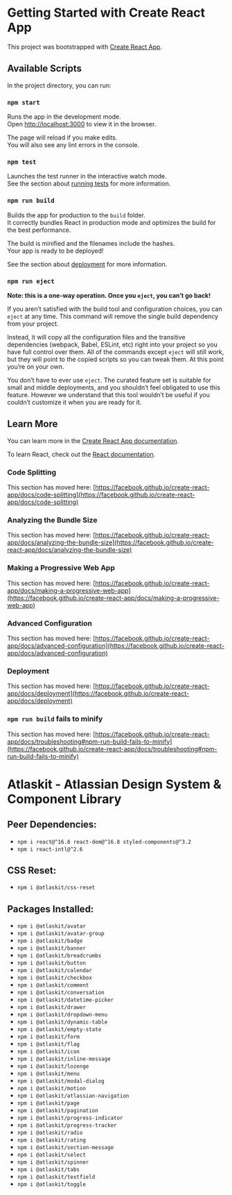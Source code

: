 # Getting Started with Create React App

This project was bootstrapped with [Create React App](https://github.com/facebook/create-react-app).

## Available Scripts

In the project directory, you can run:

### `npm start`

Runs the app in the development mode.\
Open [http://localhost:3000](http://localhost:3000) to view it in the browser.

The page will reload if you make edits.\
You will also see any lint errors in the console.

### `npm test`

Launches the test runner in the interactive watch mode.\
See the section about [running tests](https://facebook.github.io/create-react-app/docs/running-tests) for more information.

### `npm run build`

Builds the app for production to the `build` folder.\
It correctly bundles React in production mode and optimizes the build for the best performance.

The build is minified and the filenames include the hashes.\
Your app is ready to be deployed!

See the section about [deployment](https://facebook.github.io/create-react-app/docs/deployment) for more information.

### `npm run eject`

**Note: this is a one-way operation. Once you `eject`, you can’t go back!**

If you aren’t satisfied with the build tool and configuration choices, you can `eject` at any time. This command will remove the single build dependency from your project.

Instead, it will copy all the configuration files and the transitive dependencies (webpack, Babel, ESLint, etc) right into your project so you have full control over them. All of the commands except `eject` will still work, but they will point to the copied scripts so you can tweak them. At this point you’re on your own.

You don’t have to ever use `eject`. The curated feature set is suitable for small and middle deployments, and you shouldn’t feel obligated to use this feature. However we understand that this tool wouldn’t be useful if you couldn’t customize it when you are ready for it.

## Learn More

You can learn more in the [Create React App documentation](https://facebook.github.io/create-react-app/docs/getting-started).

To learn React, check out the [React documentation](https://reactjs.org/).

### Code Splitting

This section has moved here: [https://facebook.github.io/create-react-app/docs/code-splitting](https://facebook.github.io/create-react-app/docs/code-splitting)

### Analyzing the Bundle Size

This section has moved here: [https://facebook.github.io/create-react-app/docs/analyzing-the-bundle-size](https://facebook.github.io/create-react-app/docs/analyzing-the-bundle-size)

### Making a Progressive Web App

This section has moved here: [https://facebook.github.io/create-react-app/docs/making-a-progressive-web-app](https://facebook.github.io/create-react-app/docs/making-a-progressive-web-app)

### Advanced Configuration

This section has moved here: [https://facebook.github.io/create-react-app/docs/advanced-configuration](https://facebook.github.io/create-react-app/docs/advanced-configuration)

### Deployment

This section has moved here: [https://facebook.github.io/create-react-app/docs/deployment](https://facebook.github.io/create-react-app/docs/deployment)

### `npm run build` fails to minify

This section has moved here: [https://facebook.github.io/create-react-app/docs/troubleshooting#npm-run-build-fails-to-minify](https://facebook.github.io/create-react-app/docs/troubleshooting#npm-run-build-fails-to-minify)

# Atlaskit - Atlassian Design System & Component Library

## Peer Dependencies:
- `npm i react@^16.8 react-dom@^16.8 styled-components@^3.2`
- `npm i react-intl@^2.6`

## CSS Reset:
- `npm i @atlaskit/css-reset`

## Packages Installed:
- `npm i @atlaskit/avatar`
- `npm i @atlaskit/avatar-group`
- `npm i @atlaskit/badge`
- `npm i @atlaskit/banner`
- `npm i @atlaskit/breadcrumbs`
- `npm i @atlaskit/button`
- `npm i @atlaskit/calendar`
- `npm i @atlaskit/checkbox`
- `npm i @atlaskit/comment`
- `npm i @atlaskit/conversation`
- `npm i @atlaskit/datetime-picker`
- `npm i @atlaskit/drawer`
- `npm i @atlaskit/dropdown-menu`
- `npm i @atlaskit/dynamic-table`
- `npm i @atlaskit/empty-state`
- `npm i @atlaskit/form`
- `npm i @atlaskit/flag`
- `npm i @atlaskit/icon`
- `npm i @atlaskit/inline-message`
- `npm i @atlaskit/lozenge`
- `npm i @atlaskit/menu`
- `npm i @atlaskit/modal-dialog`
- `npm i @atlaskit/motion`
- `npm i @atlaskit/atlassian-navigation`
- `npm i @atlaskit/page`
- `npm i @atlaskit/pagination`
- `npm i @atlaskit/progress-indicator`
- `npm i @atlaskit/progress-tracker`
- `npm i @atlaskit/radio`
- `npm i @atlaskit/rating`
- `npm i @atlaskit/section-message`
- `npm i @atlaskit/select`
- `npm i @atlaskit/spinner`
- `npm i @atlaskit/tabs`
- `npm i @atlaskit/textfield`
- `npm i @atlaskit/toggle`

